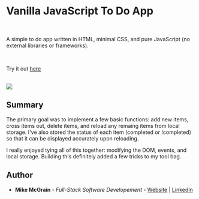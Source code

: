 # Vanilla JavaScript To Do App

<br>

A simple to do app written in HTML, minimal CSS, and pure JavaScript (no external libraries or frameworks).

<br>

Try it out [here](https://mikemcgrain.github.io/to-do_app/)

<br>

<image src="images/screenshot.png">

## Summary

The primary goal was to implement a few basic functions: add new items, cross items out, delete items, and reload any remaing items from local storage.  I've also stored the status of each item (completed or !completed) so that it can be displayed accurately upon reloading.

I really enjoyed tying all of this together: modifying the DOM, events, and local storage.  Building this definitely added a few tricks to my tool bag.  

## Author

* **Mike McGrain** - *Full-Stack Software Developement* - [Website](http://mikemcgrain.com) | [LinkedIn](https://www.linkedin.com/in/michaelmcgrain)